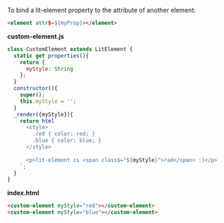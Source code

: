 
To bind a lit-element property to the attribute of another element: 

```html
<element attr$=${myProp}></element>
```

**custom-element.js**

```js
class CustomElement extends LitElement {  
  static get properties(){
    return {
      myStyle: String
    };
  }
  constructor(){
    super();
    this.myStyle = '';
  }
  _render({myStyle}){
    return html`
      <style>
        .red { color: red; }
        .blue { color: blue; }
      </style>
      
      <p>lit-element is <span class$="${myStyle}">rad</span> :)</p>
    `;
  }
}
```

**index.html**

```html
<custom-element myStyle="red"></custom-element>
<custom-element myStyle="blue"></custom-element>
```
